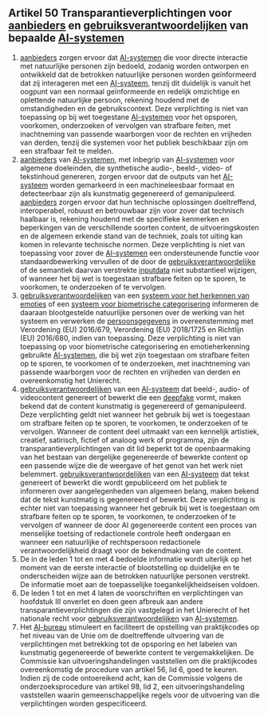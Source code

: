 ## Artikel 50 Transparantieverplichtingen voor [aanbieders](a3.md#^aanbieder) en [gebruiksverantwoordelijken](a3.md#^gebruiksverantwoordelijke) van bepaalde [AI-systemen](a3.md#^ai-systeem)

1. [aanbieders](a3.md#^aanbieder) zorgen ervoor dat [AI-systemen](a3.md#^ai-systeem) die voor directe interactie met natuurlijke personen zijn bedoeld, zodanig worden ontworpen en ontwikkeld dat de betrokken natuurlijke personen worden geïnformeerd dat zij interageren met een [AI-systeem](a3.md#^ai-systeem), tenzij dit duidelijk is vanuit het oogpunt van een normaal geïnformeerde en redelijk omzichtige en oplettende natuurlijke persoon, rekening houdend met de omstandigheden en de gebruikscontext. Deze verplichting is niet van toepassing op bij wet toegestane [AI-systemen](a3.md#^ai-systeem) voor het opsporen, voorkomen, onderzoeken of vervolgen van strafbare feiten, met inachtneming van passende waarborgen voor de rechten en vrijheden van derden, tenzij die systemen voor het publiek beschikbaar zijn om een strafbaar feit te melden.
2. [aanbieders](a3.md#^aanbieder) van [AI-systemen](a3.md#^ai-systeem), met inbegrip van [AI-systemen](a3.md#^ai-systeem) voor algemene doeleinden, die synthetische audio-, beeld-, video- of tekstinhoud genereren, zorgen ervoor dat de outputs van het [AI-systeem](a3.md#^ai-systeem) worden gemarkeerd in een machineleesbaar formaat en detecteerbaar zijn als kunstmatig gegenereerd of gemanipuleerd. [aanbieders](a3.md#^aanbieder) zorgen ervoor dat hun technische oplossingen doeltreffend, interoperabel, robuust en betrouwbaar zijn voor zover dat technisch haalbaar is, rekening houdend met de specifieke kenmerken en beperkingen van de verschillende soorten content, de uitvoeringskosten en de algemeen erkende stand van de techniek, zoals tot uiting kan komen in relevante technische normen. Deze verplichting is niet van toepassing voor zover de [AI-systemen](a3.md#^ai-systeem) een ondersteunende functie voor standaardbewerking vervullen of de door de [gebruiksverantwoordelijke](a3.md#^gebruiksverantwoordelijke) of de semantiek daarvan verstrekte [inputdata](a3.md#^idata) niet substantieel wijzigen, of wanneer het bij wet is toegestaan strafbare feiten op te sporen, te voorkomen, te onderzoeken of te vervolgen.
3. [gebruiksverantwoordelijken](a3.md#^gebruiksverantwoordelijke) van een [systeem voor het herkennen van emoties](a3.md#^she) of een [systeem voor biometrische categorisering](a3.md#^sbc) informeren de daaraan blootgestelde natuurlijke personen over de werking van het systeem en verwerken de [persoonsgegevens](a3.md#^persg) in overeenstemming met Verordening (EU) 2016/679, Verordening (EU) 2018/1725 en Richtlijn (EU) 2016/680, indien van toepassing. Deze verplichting is niet van toepassing op voor biometrische categorisering en emotieherkenning gebruikte [AI-systemen](a3.md#^ai-systeem), die bij wet zijn toegestaan om strafbare feiten op te sporen, te voorkomen of te onderzoeken, met inachtneming van passende waarborgen voor de rechten en vrijheden van derden en overeenkomstig het Unierecht.
4. [gebruiksverantwoordelijken](a3.md#^gebruiksverantwoordelijke) van een [AI-systeem](a3.md#^ai-systeem) dat beeld-, audio- of videocontent genereert of bewerkt die een [deepfake](a3.md#^deepf) vormt, maken bekend dat de content kunstmatig is gegenereerd of gemanipuleerd. Deze verplichting geldt niet wanneer het gebruik bij wet is toegestaan om strafbare feiten op te sporen, te voorkomen, te onderzoeken of te vervolgen. Wanneer de content deel uitmaakt van een kennelijk artistiek, creatief, satirisch, fictief of analoog werk of programma, zijn de transparantieverplichtingen van dit lid beperkt tot de openbaarmaking van het bestaan van dergelijke gegenereerde of bewerkte content op een passende wijze die de weergave of het genot van het werk niet belemmert.
   [gebruiksverantwoordelijken](a3.md#^gebruiksverantwoordelijke) van een [AI-systeem](a3.md#^ai-systeem) dat tekst genereert of bewerkt die wordt gepubliceerd om het publiek te informeren over aangelegenheden van algemeen belang, maken bekend dat de tekst kunstmatig is gegenereerd of bewerkt. Deze verplichting is echter niet van toepassing wanneer het gebruik bij wet is toegestaan om strafbare feiten op te sporen, te voorkomen, te onderzoeken of te vervolgen of wanneer de door AI gegenereerde content een proces van menselijke toetsing of redactionele controle heeft ondergaan en wanneer een natuurlijke of rechtspersoon redactionele verantwoordelijkheid draagt voor de bekendmaking van de content.
5. De in de leden 1 tot en met 4 bedoelde informatie wordt uiterlijk op het moment van de eerste interactie of blootstelling op duidelijke en te onderscheiden wijze aan de betrokken natuurlijke personen verstrekt. De informatie moet aan de toepasselijke toegankelijkheidseisen voldoen.
6. De leden 1 tot en met 4 laten de voorschriften en verplichtingen van hoofdstuk III onverlet en doen geen afbreuk aan andere transparantieverplichtingen die zijn vastgelegd in het Unierecht of het nationale recht voor [gebruiksverantwoordelijken](a3.md#^gebruiksverantwoordelijke) van [AI-systemen](a3.md#^ai-systeem).
7. Het [AI-bureau](a3.md#^aibur) stimuleert en faciliteert de opstelling van praktijkcodes op het niveau van de Unie om de doeltreffende uitvoering van de verplichtingen met betrekking tot de opsporing en het labelen van kunstmatig gegenereerde of bewerkte content te vergemakkelijken. De Commissie kan uitvoeringshandelingen vaststellen om die praktijkcodes overeenkomstig de procedure van artikel 56, lid 6, goed te keuren. Indien zij de code ontoereikend acht, kan de Commissie volgens de onderzoeksprocedure van artikel 98, lid 2, een uitvoeringshandeling vaststellen waarin gemeenschappelijke regels voor de uitvoering van die verplichtingen worden gespecificeerd.